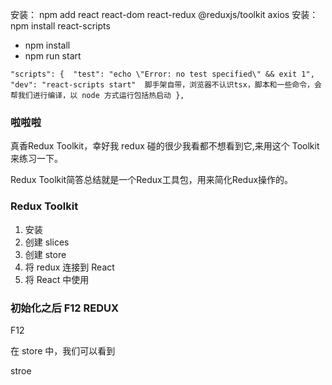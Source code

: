 安装： npm add react react-dom react-redux @reduxjs/toolkit axios
安装： npm install react-scripts
- npm install
- npm run start

`
 "scripts": { 
    "test": "echo \"Error: no test specified\" && exit 1",
    "dev": "react-scripts start"  脚手架自带，浏览器不认识tsx，脚本和一些命令，会帮我们进行编译，以 node 方式运行包括热启动
  },
`

### 啦啦啦

真香Redux Toolkit，幸好我 redux 碰的很少我看都不想看到它,来用这个 Toolkit 来练习一下。

Redux Toolkit简答总结就是一个Redux工具包，用来简化Redux操作的。

### Redux Toolkit

1. 安装
2. 创建 slices
3. 创建 store
4. 将 redux 连接到 React
5. 将 React 中使用

### 初始化之后 F12 REDUX

F12

在 store 中，我们可以看到

stroe
